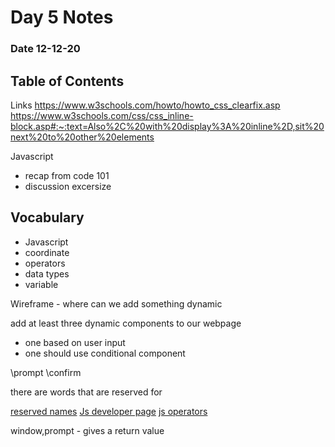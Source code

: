# Day 5 Notes
### Date 12-12-20

## Table of Contents


Links
https://www.w3schools.com/howto/howto_css_clearfix.asp
https://www.w3schools.com/css/css_inline-block.asp#:~:text=Also%2C%20with%20display%3A%20inline%2D,sit%20next%20to%20other%20elements


Javascript
- recap from code 101
 - discussion excersize

## Vocabulary
- Javascript
- coordinate
- operators
- data types
- variable

Wireframe - where can we add something dynamic

add at least three dynamic components to our webpage
- one based on user input
- one should use conditional component

\prompt
\confirm


there are words that are reserved for 

[reserved names](www.w3schools.com/js/js_reserved.asp)
[Js developer page](https://developer.mozilla.org/en-US/docs/Web/API/Console/log)
[js operators](tutorialsteacher.com/javascript/javascript-operators#)

window,prompt - gives a return value


